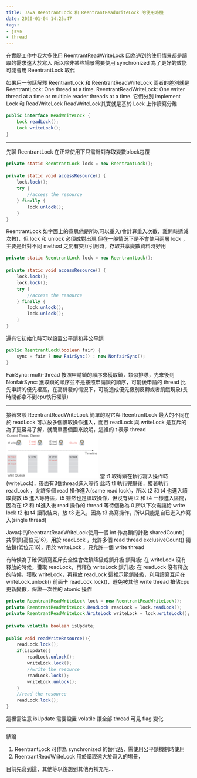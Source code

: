 ```yaml
---
title: Java ReentrantLock 和 ReentrantReadWriteLock 的使用時機
date: 2020-01-04 14:25:47
tags:
- java
- thread
---
```

在實際工作中我大多使用 ReentrantReadWriteLock 因為遇到的使用情景都是讀取的需求遠大於寫入
所以除非某些場景需要使用 synchronized 為了更好的效能可能會用 ReentrantLock 取代

如果用一句話解釋 ReentrantLock 和 ReentrantReadWriteLock 兩者的差別就是
ReentrantLock: One thread at a time.
ReentrantReadWriteLock: One writer thread at a time or multiple reader threads at a time.
它們分別 implement Lock 和 ReadWriteLock
ReadWriteLock其實就是基於 Lock 上作讀寫分離
```java
public interface ReadWriteLock {
    Lock readLock();
    Lock writeLock();
}
```
- - -
先聊 ReentrantLock
在正常使用下只需針對存取變數block包覆
```java
private static ReentrantLock lock = new ReentrantLock();

private static void accessResource() {
    lock.lock();
    try {
        //access the resource
    } finally {
        lock.unlock();
    }
}
```
ReentrantLock 如字面上的意思他是所以可以重入(會計算重入次數，離開時遞減次數)，但 lock 和 unlock 必須成對出現
但在一般情況下是不會使用兩層 lock ，主要是針對不同 method 之間有交互引用時，存取共享變數資料時好用
```java
private static ReentrantLock lock = new ReentrantLock();

private static void accessResource() {
    lock.lock();
    lock.lock();
    try {
        //access the resource
    } finally {
        lock.unlock();
        lock.unlock();
    }
}
```
還有它初始化時可以設置公平鎖和非公平鎖
```java
public ReentrantLock(boolean fair) {
    sync = fair ? new FairSync() : new NonfairSync();
}
```
FairSync: multi-thread 按照申請鎖的順序來獲取鎖，類似排隊，先來後到
NonfairSync: 獲取鎖的順序並不是按照申請鎖的順序，可能後申請的 thread 比先申請的優先權高，在高併發的情況下，可能造成優先級別反轉或者飢餓現象(長時間都拿不到cpu執行權限)
- - -
接著來談 ReentrantReadWriteLock
簡單的說它與 ReentrantLock 最大的不同在於 readLock 可以放多個讀取操作進入，而且 readLock 與 writeLock 是互斥的
為了更容易了解，就簡單畫個圖來說明，這裡的 t 表示 thread
<img src="/images/reentrant-read-write-lock-001.png" width="50%" height="50%" alt="img1"/>
當 t1 取得鎖在執行寫入操作時(writeLock)，後面有3個thread進入等待
此時 t1 執行完畢後，接著執行 readLock ，允許多個 read 操作進入(same read lock)，所以 t2 和 t4 也進入讀取變數
t5 進入等待區，t5 雖然也是讀取操作，但沒有與 t2 和 t4 一樣進入區間，因為在 t2 和 t4進入後 read 操作的 thread 等待個數為 0 所以下次需讓給 write lock
t2 和 t4 讀取結束，放 t3 進入，因為 t3 為寫操作，所以只能是自已進入作寫入(single thread)

Java中的ReentrantReadWriteLock使用一個 int 作為鎖的計數
sharedCount() 共享鎖(高位元16)，用於 readLock ，允許多個 read thread
exclusiveCount() 獨佔鎖(低位元16)，用於 writeLock ，只允許一個 write thread

有時候為了確保讀寫互斥安全性會做鎖降級或鎖升級
鎖降級: 在 writeLock 沒有釋放的時候，獲取 readLock，再釋放 writeLock
鎖升級: 在 readLock 沒有釋放的時候，獲取 writeLock，再釋放 readLock
這裡示範鎖降級，利用讀寫互斥在 writeLock.unlock() 前面卡 readLock.lock()，避免被其他 write thread 搶佔cpu更新變數，保證一次性的 atomic 操作
```java
private ReentrantReadWriteLock lock = new ReentrantReadWriteLock();
private ReentrantReadWriteLock.ReadLock readLock = lock.readLock();
private ReentrantReadWriteLock.WriteLock writeLock = lock.writeLock();

private volatile boolean isUpdate;

public void readWriteResource(){
    readLock.lock();
    if(isUpdate){
        readLock.unlock();
        writeLock.lock();
        //write the resource
        readLock.lock();
        writeLock.unlock();
    }
    //read the resource
    readLock.lock();
}
```
這裡需注意 isUpdate 需要設置 volatile 讓全部 thread 可見 flag 變化
- - -
結論
1. ReentrantLock 可作為 synchronized 的替代品，需使用公平鎖機制時使用
2. ReentrantReadWriteLock 用於讀取遠大於寫入的場景，

目前先寫到這，其他等以後想到其他再補充吧...
